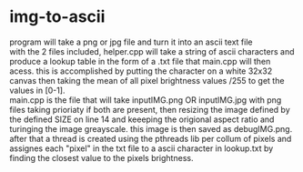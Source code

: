 # img-to-ascii
program will take a png or jpg file and turn it into an ascii text file  
with the 2 files included, helper.cpp will take a string of ascii characters and produce a lookup table in the form of a .txt file that main.cpp will then acess. this is accomplished by putting the character on a white 32x32 canvas then taking the mean of all pixel brightness values /255 to get the values in [0-1].  
main.cpp is the file that will take inputIMG.png OR inputIMG.jpg with png files taking prioriaty if both are present, then resizing the image defined by the defined SIZE on line 14 and keeeping the origional aspect ratio and turinging the image greayscale. this image is then saved as debugIMG.png. after that a thread is created using the pthreads lib per collum of pixels and assignes each "pixel" in the txt file to a ascii character in lookup.txt by finding the closest value to the pixels brightness.
